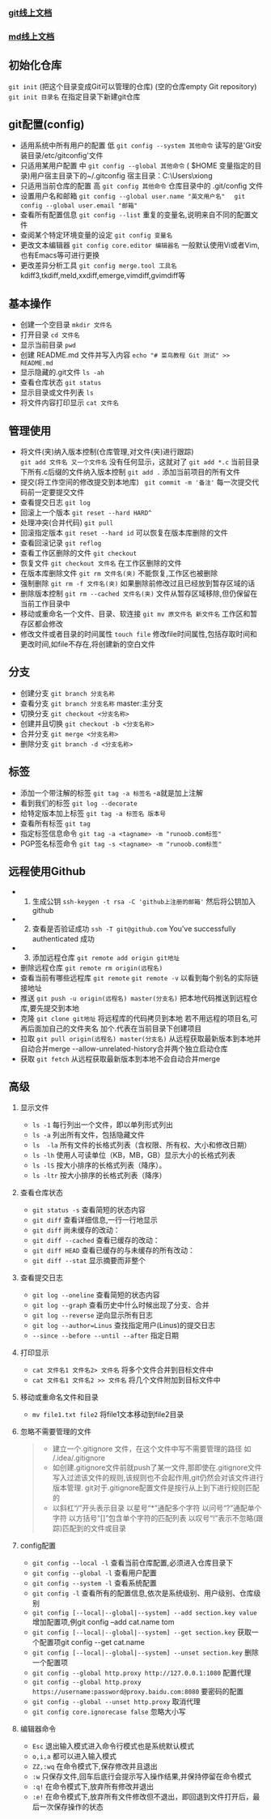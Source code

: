 ### [git线上文档](https://www.runoob.com/git/git-tutorial.html)
### [md线上文档](https://www.jianshu.com/p/191d1e21f7ed)
## 初始化仓库
   `git init`   (把这个目录变成Git可以管理的仓库) (空的仓库empty Git repository)
   `git init 目录名`   在指定目录下新建git仓库

## git配置(config)
   - 适用系统中所有用户的配置 低
      `git config --system 其他命令`   读写的是'Git安装目录/etc/gitconfig'文件
   - 只适用某用户配置 中
      `git config --global 其他命令`  ( $HOME 变量指定的目录)用户宿主目录下的~/.gitconfig 宿主目录：C:\Users\xiong
   - 只适用当前仓库的配置 高
      `git config 其他命令`   仓库目录中的 .git/config 文件
   - 设置用户名和邮箱
      `git config --global user.name "英文用户名"  `
      `git config --global user.email "邮箱"`
   - 查看所有配置信息       `git config --list` 重复的变量名,说明来自不同的配置文件
   - 查阅某个特定环境变量的设定 `git config 变量名`
   - 更改文本编辑器         `git config core.editor 编辑器名` 一般默认使用Vi或者Vim,也有Emacs等可进行更换
   - 更改差异分析工具       `git config merge.tool 工具名`  kdiff3,tkdiff,meld,xxdiff,emerge,vimdiff,gvimdiff等

## 基本操作
   - 创建一个空目录         `mkdir 文件名`
   - 打开目录               `cd 文件名`
   - 显示当前目录           `pwd`
   - 创建 README.md 文件并写入内容   `echo "# 菜鸟教程 Git 测试" >> README.md`
   - 显示隐藏的.git文件     `ls -ah`
   - 查看仓库状态           `git status`
   - 显示目录或文件列表     `ls`
   - 将文件内容打印显示     `cat 文件名`
## 管理使用
   - 将文件(夹)纳入版本控制(仓库管理,对文件(夹)进行跟踪)   
      `git add 文件名 又一个文件名`   没有任何显示，这就对了
      `git add *.c`        当前目录下所有.c后缀的文件纳入版本控制
      `git add .`          添加当前项目的所有文件
   - 提交(将工作空间的修改提交到本地库)   ` git commit -m '备注'`   每一次提交代码前一定要提交文件
   - 查看提交日志           `git log`
   - 回滚上一个版本         `git reset --hard HARD^`
   - 处理冲突(合并代码)     `git pull`
   - 回滚指定版本           `git reset --hard id`   可以恢复在版本库删除的文件
   - 查看回滚记录           `git reflog`
   - 查看工作区删除的文件   `git checkout`
   - 恢复文件              `git checkout 文件名`   在工作区删除的文件
   - 在版本库删除文件       `git rm 文件名(夹)`    不能恢复,工作区也被删除
   - 强制删除              `git rm -f 文件名(夹)`   如果删除前修改过且已经放到暂存区域的话
   - 删除版本控制          `git rm --cached 文件名(夹)`   文件从暂存区域移除,但仍保留在当前工作目录中
   - 移动或重命名一个文件、目录、软连接   `git mv 原文件名 新文件名`   工作区和暂存区都会修改
   - 修改文件或者目录的时间属性   `touch file`   修改file时间属性,包括存取时间和更改时间,如file不存在,将创建新的空白文件

## 分支
   - 创建分支              `git branch 分支名称`
   - 查看分支              `git branch 分支名称`   master:主分支
   - 切换分支              `git checkout <分支名称>`
   - 创建并且切换          `git checkout -b <分支名称>`
   - 合并分支              `git merge <分支名称>`
   - 删除分支              `git branch -d <分支名称>`

## 标签
   - 添加一个带注解的标签  `git tag -a 标签名`   -a就是加上注解
   - 看到我们的标签        `git log --decorate`
   - 给特定版本加上标签    `git tag -a 标签名 版本号`
   - 查看所有标签          `git tag`
   - 指定标签信息命令      `git tag -a <tagname> -m "runoob.com标签"`
   - PGP签名标签命令       `git tag -s <tagname> -m "runoob.com标签"`

## 远程使用Github
   - 1. 生成公钥           `ssh-keygen -t rsa -C 'github上注册的邮箱'` 然后将公钥加入github
   - 2. 查看是否验证成功   `ssh -T git@github.com`   You've successfully authenticated 成功
   - 3. 添加远程仓库       `git remote add origin git地址`
   - 删除远程仓库          `git remote rm origin(远程名)`
   - 查看当前有哪些远程库  `git remote`   `git remote -v` 以看到每个别名的实际链接地址
   - 推送                 `git push -u origin(远程名) master(分支名)`   把本地代码推送到远程仓库,要先提交到本地
   - 克隆                 `git clone git地址`   将远程库的代码拷贝到本地   若不用远程的项目名,可再后面加自己的文件夹名   加个.代表在当前目录下创建项目
   - 拉取                  `git pull origin(远程名) master(分支名)`   从远程获取最新版本到本地并自动合并merge   --allow-unrelated-history合并两个独立启动仓库
   - 获取                  `git fetch`   从远程获取最新版本到本地不会自动合并merge

## 高级
   1. 显示文件
      - `ls -1`   每行列出一个文件，即以单列形式列出
      - `ls -a`   列出所有文件，包括隐藏文件
      - `ls  -la`  所有文件的长格式列表（含权限、所有权、大小和修改日期）
      - `ls -lh`  使用人可读单位（KB，MB，GB）显示大小的长格式列表
      - `ls -lS`  按大小排序的长格式列表（降序）。
      - `ls -ltr` 按大小排序的长格式列表（降序）
   2. 查看仓库状态
      - `git status -s`     查看简短的状态内容
      - `git diff`          查看详细信息,一行一行地显示
      - `git diff`          尚未缓存的改动：
      - `git diff --cached` 查看已缓存的改动： 
      - `git diff HEAD`     查看已缓存的与未缓存的所有改动：
      - `git diff --stat`   显示摘要而非整个 
   3. 查看提交日志
      - `git log --oneline`   查看简短的状态内容
      - `git log --graph`     查看历史中什么时候出现了分支、合并
      - `git log --reverse`   逆向显示所有日志
      - `git log --author=Linus`   查找指定用户(Linus)的提交日志
      - `--since --before --until --after`   指定日期
   4. 打印显示
      - `cat 文件名1 文件名2> 文件名`   将多个文件合并到目标文件中
      - `cat 文件名1 文件名2 >> 文件名`   将几个文件附加到目标文件中
   5. 移动或重命名文件和目录
      
      - `mv file1.txt file2`   将file1文本移动到file2目录
   5. 忽略不需要管理的文件  
      > - 建立一个.gitignore 文件，在这个文件中写不需要管理的路径 如 /.idea/.gitignore
      > - 如创建.gitignore文件前就push了某一文件,那即使在.gitignore文件写入过滤该文件的规则,该规则也不会起作用,git仍然会对该文件进行版本管理. git对于.gitignore配置文件是按行从上到下进行规则匹配的
      > - 以斜杠“/”开头表示目录 以星号“*”通配多个字符 以问号“?”通配单个字符 以方括号“[]”包含单个字符的匹配列表 以叹号“!”表示不忽略(跟踪)匹配到的文件或目录
   6. config配置
      - `git config --local -l`   查看当前仓库配置,必须进入仓库目录下
      - `git config --global -l`  查看用户配置
      - `git config --system -l`  查看系统配置
      - `git config -l`   查看所有的配置信息,依次是系统级别、用户级别、仓库级别
      - `git config [--local|--global|--system] --add section.key value`   增加配置项,例git config –add cat.name tom
      - `git config [--local|--global|--system] --get section.key`   获取一个配置项git config --get cat.name
      - `git config [--local|--global|--system] --unset section.key`   删除一个配置项
      - `git config --global http.proxy http://127.0.0.1:1080`   配置代理
      - `git config --global http.proxy https://username:password@proxy.baidu.com:8080`   要密码的配置
      - `git config --global --unset http.proxy`   取消代理
      - `git config core.ignorecase false`   忽略大小写
   7. 编辑器命令
      - `Esc`   退出输入模式进入命令行模式也是系统默认模式
      - `o,i,a`   都可以进入输入模式
      - `ZZ,:wq`   在命令模式下,保存修改并且退出
      - `:w`   只保存文件,回车后底行会提示写入操作结果,并保持停留在命令模式
      - `:q!`   在命令模式下,放弃所有修改并退出
      - `:e!`   在命令模式下,放弃所有文件修改但不退出，即回退到文件打开后，最后一次保存操作的状态